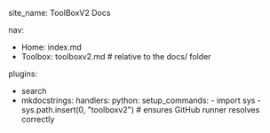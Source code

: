 site_name: ToolBoxV2 Docs

nav:
  - Home: index.md
  - Toolbox: toolboxv2.md  # relative to the docs/ folder

plugins:
  - search
  - mkdocstrings:
      handlers:
        python:
          setup_commands:
            - import sys
            - sys.path.insert(0, "toolboxv2")  # ensures GitHub runner resolves correctly
